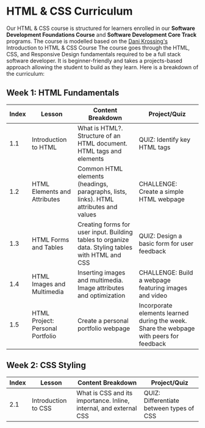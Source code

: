 # HTML & CSS Curriculum
Our HTML & CSS course is structured for learners enrolled in our **Software Development Foundations Course** and **Software Development Core Track** programs. 
The course is modelled based on the [Dani Krossing's](https://www.youtube.com/playlist?list=PL0eyrZgxdwhwP0AxnbBiDBCi53LK9uCMZ) Introduction to HTML & CSS Course
The course goes through the HTML, CSS, and Responsive Design fundamentals required to be a full stack software developer. It is beginner-friendly and takes a projects-based approach allowing the student to build as they learn. Here is a breakdown of the curriculum:

## Week 1: HTML Fundamentals
| Index | Lesson | Content Breakdown | Project/Quiz |
|---|---|---|---|
| 1.1 | Introduction to HTML | What is HTML?. Structure of an HTML document. HTML tags and elements | QUIZ: Identify key HTML tags | 
| 1.2 | HTML Elements and Attributes | Common HTML elements (headings, paragraphs, lists, links). HTML attributes and values | CHALLENGE: Create a simple HTML webpage | 
| 1.3 | HTML Forms and Tables | Creating forms for user input. Building tables to organize data. Styling tables with HTML and CSS | QUIZ: Design a basic form for user feedback | 
| 1.4 | HTML Images and Multimedia | Inserting images and multimedia. Image attributes and optimization | CHALLENGE: Build a webpage featuring images and video | 
| 1.5 | HTML Project: Personal Portfolio | Create a personal portfolio webpage | Incorporate elements learned during the week. Share the webpage with peers for feedback | 

## Week 2: CSS Styling
| Index | Lesson | Content Breakdown | Project/Quiz |
|---|---|---|---|
| 2.1 |  Introduction to CSS | What is CSS and its importance. Inline, internal, and external CSS | QUIZ: Differentiate between types of CSS | 
